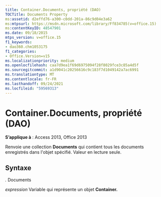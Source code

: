 ```yaml
---
title: Container.Documents, propriété (DAO)
TOCTitle: Documents Property
ms:assetid: d2effd76-a300-c0dd-201a-86c9d04e3a62
ms:mtpsurl: https://msdn.microsoft.com/library/Ff834785(v=office.15)
ms:contentKeyID: 48547901
ms.date: 09/18/2015
mtps_version: v=office.15
f1_keywords:
- dao360.chm1053175
f1_categories:
- Office.Version=v15
ms.localizationpriority: medium
ms.openlocfilehash: caa7d9ea1f69d6975094f28f8029fce3c85a4d5f
ms.sourcegitcommit: a1d9041c20256616c9c183f7d1049142a7ac6991
ms.translationtype: MT
ms.contentlocale: fr-FR
ms.lasthandoff: 09/24/2021
ms.locfileid: "59569313"
---
```

# <a name="containerdocuments-property-dao"></a>Container.Documents, propriété (DAO)


**S’applique à** : Access 2013, Office 2013

Renvoie une collection **Documents** qui contient tous les documents enregistrés dans l'objet spécifié. Valeur en lecture seule.

## <a name="syntax"></a>Syntaxe

*.* Documents

*expression* Variable qui représente un objet **Container.**

